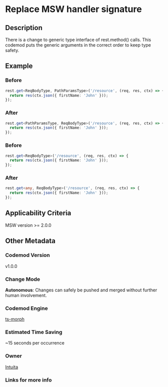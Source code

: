 # Replace MSW handler signature

## Description

There is a change to generic type interface of rest.method() calls. This codemod puts the generic arguments in the correct order to keep type safety.

## Example

### Before

```ts
rest.get<ReqBodyType, PathParamsType>('/resource', (req, res, ctx) => {
  return res(ctx.json({ firstName: 'John' }));
});
```

### After

```ts
rest.get<PathParamsType, ReqBodyType>('/resource', (req, res, ctx) => {
  return res(ctx.json({ firstName: 'John' }));
});
```

### Before

```ts
rest.get<ReqBodyType>('/resource', (req, res, ctx) => {
  return res(ctx.json({ firstName: 'John' }));
});
```

### After

```ts
rest.get<any, ReqBodyType>('/resource', (req, res, ctx) => {
  return res(ctx.json({ firstName: 'John' }));
});
```

## Applicability Criteria

MSW version >= 2.0.0

## Other Metadata

### Codemod Version

v1.0.0

### Change Mode

**Autonomous**: Changes can safely be pushed and merged without further human involvement.

### **Codemod Engine**

[ts-morph](https://github.com/dsherret/ts-morph)

### Estimated Time Saving

~15 seconds per occurrence

### Owner

[Intuita](https://github.com/intuita-inc)

### Links for more info
